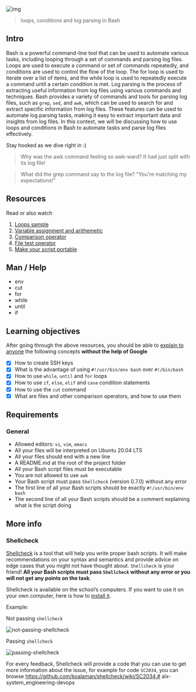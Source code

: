 ![img](https://assets.imaginablefutures.com/media/images/ALX_Logo.max-200x150.png)
> loops, conditions and log parsing in Bash


## Intro
Bash is a powerful command-line tool that can be used to automate various tasks, including looping through a set of commands and parsing log files. Loops are used to execute a command or set of commands repeatedly, and conditions are used to control the flow of the loop. The for loop is used to iterate over a list of items, and the while loop is used to repeatedly execute a command until a certain condition is met. Log parsing is the process of extracting useful information from log files using various commands and techniques. Bash provides a variety of commands and tools for parsing log files, such as ```grep```, ```sed```, and ``awk``, which can be used to search for and extract specific information from log files. These features can be used to automate log parsing tasks, making it easy to extract important data and insights from log files. In this context, we will be discussing how to use loops and conditions in Bash to automate tasks and parse log files effectively. 

Stay hooked as we dive right in :)
> Why was the awk command feeling so awk-ward? It had just split with its log file!

> What did the grep command say to the log file? "You're matching my expectations!"

## Resources
Read or also watch
1. [Loops sample](https://tldp.org/LDP/Bash-Beginners-Guide/html/sect_09_01.html)
2. [Variable assignment and arithemetic](https://tldp.org/LDP/abs/html/ops.html)
3. [Comparison operator](https://tldp.org/LDP/abs/html/comparison-ops.html)
4. [File test operator](https://tldp.org/LDP/abs/html/fto.html)
5. [Make your script portable](https://www.cyberciti.biz/tips/finding-bash-perl-python-portably-using-env.html)

## Man / Help

- env
- cut
- for
- while
- until
- if

## Learning objectives
After going through the above resources, you should be able to [explain to anyone](https://fs.blog/feynman-learning-technique/) the following concepts __without the help of Google__

* [X] How to create SSH keys
* [X] What is the advantage of using ```#!/usr/bin/env bash``` over ```#!/bin/bash```
* [X] How to use ```while```, ```until``` and ```for``` loops
* [X] How to use ```if```, ```else```, ```elif``` and ```case``` condition statements
* [X] How to use the ```cut``` command
* [X] What are files and other comparison operators, and how to use them

## Requirements
### General 
- Allowed editors: ```vi```, ```vim```, ```emacs```
- All your files will be interpreted on Ubuntu 20.04 LTS
- All your files should end with a new line
- A README.md at the root of the project folder
- All your Bash script files must be executable
- You are not allowed to use ```awk```
- Your Bash script must pass ```Shellcheck``` (version 0.7.0) without any error
- The first line of all your Bash scripts should be exactly ```#!/usr/bin/env bash```
- The second line of all your Bash scripts should be a comment explaining what is the script doing

## More info
### Shellcheck
[Shellcheck](https://github.com/koalaman/shellcheck) is a tool that will help you write proper bash scripts. It will make recommendations on your syntax and semantics and provide advice on edge cases that you might not have thought about. ```Shellcheck``` is your friend! __All your Bash scripts must pass ```Shellcheck``` without any error or you will not get any points on the task__.

Shellcheck is available on the school’s computers. If you want to use it on your own computer, here is how to [install it](https://github.com/koalaman/shellcheck#installing).

Example:

Not passing ```shellcheck```

![not-passing-shellcheck](https://s3.amazonaws.com/intranet-projects-files/holbertonschool-sysadmin_devops/251/Vxotqyj.png)

Passing ```shellcheck```

![passing-shellcheck](https://s3.amazonaws.com/intranet-projects-files/holbertonschool-sysadmin_devops/251/ubHWxDU.png)

For every feedback, Shellcheck will provide a code that you can use to get more information about the issue, for example for code ```SC2034```, you can browse https://github.com/koalaman/shellcheck/wiki/SC2034.# alx-system_engineering-devops
